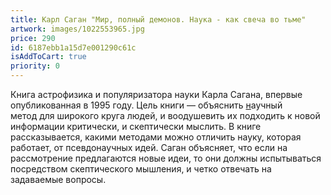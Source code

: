```yaml
---
title: Карл Саган "Мир, полный демонов. Наука - как свеча во тьме"
artwork: images/1022553965.jpg
price: 290
id: 6187ebb1a15d7e001290c61c
isAddToCart: true
priority: 0
---
```

Книга астрофизика и популяризатора науки [](https://ru.wikipedia.org/wiki/%D0%A1%D0%B0%D0%B3%D0%B0%D0%BD,_%D0%9A%D0%B0%D1%80%D0%BB "Саган, Карл")Карла Сагана, впервые опубликованная в 1995 году. Цель книги — объяснить [н](https://ru.wikipedia.org/wiki/%D0%9D%D0%B0%D1%83%D1%87%D0%BD%D1%8B%D0%B9_%D0%BC%D0%B5%D1%82%D0%BE%D0%B4 "Научный метод")аучный метод для широкого круга людей, и воодушевить их подходить к новой информации критически, и скептически мыслить. В книге рассказывается, какими методами можно отличить [](https://ru.wikipedia.org/wiki/%D0%9D%D0%B0%D1%83%D0%BA%D0%B0 "Наука")науку, которая работает, от [](https://ru.wikipedia.org/wiki/%D0%9F%D1%81%D0%B5%D0%B2%D0%B4%D0%BE%D0%BD%D0%B0%D1%83%D0%BA%D0%B0 "Псевдонаука")псевдонаучных идей. Саган объясняет, что если на рассмотрение предлагаются новые идеи, то они должны испытываться посредством [](https://ru.wikipedia.org/wiki/%D0%9D%D0%B0%D1%83%D1%87%D0%BD%D1%8B%D0%B9_%D1%81%D0%BA%D0%B5%D0%BF%D1%82%D0%B8%D1%86%D0%B8%D0%B7%D0%BC "Научный скептицизм")скептического мышления, и четко отвечать на задаваемые вопросы.